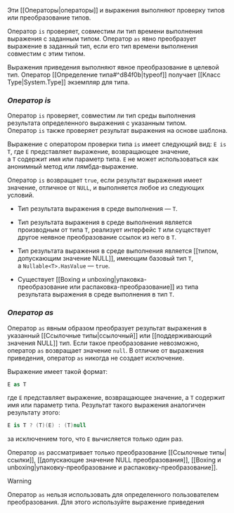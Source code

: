 Эти [[Операторы|операторы]] и выражения выполняют проверку типов или преобразование типов.

Оператор `is` проверяет, совместим ли тип времени выполнения выражения с заданным типом. 
Оператор `as` явно преобразует выражение в заданный тип, если его тип времени выполнения совместим с этим типом. 

Выражения приведения выполняют явное преобразование в целевой тип. Оператор [[Определение типа#^d84f0b|typeof]] получает [[Класс Type|System.Type]] экземпляр для типа.

### *Оператор is*

Оператор `is` проверяет, совместим ли тип среды выполнения результата определенного выражения с указанным типом. Оператор `is` также проверяет результат выражения на основе шаблона.

Выражение с оператором проверки типа `is` имеет следующий вид: `E is T`, где `E` представляет выражение, возвращающее значение, а `T` содержит имя или параметр типа. `E` не может использоваться как анонимный метод или лямбда-выражение.

Оператор `is` возвращает `true`, если результат выражения имеет значение, отличное от `NULL`, и выполняется любое из следующих условий.

- Тип результата выражения в среде выполнения — `T`.
    
- Тип результата выражения в среде выполнения является производным от типа `T`, реализует интерфейс `T` или существует другое неявное преобразование ссылок из него в `T`.
    
- Тип результата выражения в среде выполнения является [[типом, допускающим значение NULL]], имеющим базовый тип `T`, а `Nullable<T>.HasValue` — `true`.
    
- Существует [[Boxing и unboxing|упаковка-преобразование или распаковка-преобразование]] из типа результата выражения в среде выполнения в тип `T`.

### *Оператор as*

Оператор `as` явным образом преобразует результат выражения в указанный [[Ссылочные типы|ссылочный]] или [[поддерживающий значения NULL]] тип. Если такое преобразование невозможно, оператор `as` возвращает значение `null`. В отличие от выражения приведения, оператор `as` никогда не создает исключение.

Выражение имеет такой формат:
```cs
E as T
```

где `E` представляет выражение, возвращающее значение, а `T` содержит имя или параметр типа. Результат такого выражения аналогичен результату этого:
```cs
E is T ? (T)(E) : (T)null
```

за исключением того, что `E` вычисляется только один раз.

Оператор `as` рассматривает только преобразование [[Ссылочные типы|ссылки]], [[допускающие значение NULL преобразования]], [[Boxing и unboxing|упаковку-преобразование и распаковку-преобразование]]. 

> [!warning]
> Оператор `as` нельзя использовать для определенного пользователем преобразования. Для этого используйте выражение приведения
